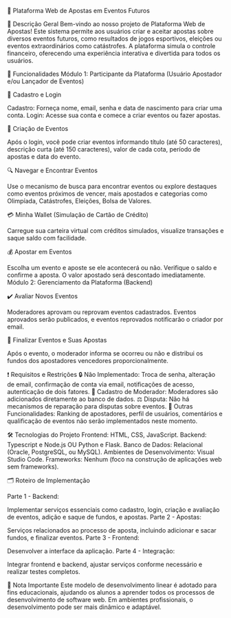 🎲 Plataforma Web de Apostas em Eventos Futuros

🌟 Descrição Geral
Bem-vindo ao nosso projeto de Plataforma Web de Apostas! Este sistema permite aos usuários criar e aceitar apostas sobre diversos eventos futuros, como resultados de jogos esportivos, eleições ou eventos extraordinários como catástrofes. A plataforma simula o controle financeiro, oferecendo uma experiência interativa e divertida para todos os usuários.


🚀 Funcionalidades
Módulo 1: Participante da Plataforma (Usuário Apostador e/ou Lançador de Eventos)

🔑 Cadastro e Login

Cadastro: Forneça nome, email, senha e data de nascimento para criar uma conta.
Login: Acesse sua conta e comece a criar eventos ou fazer apostas.

📝 Criação de Eventos

Após o login, você pode criar eventos informando título (até 50 caracteres), descrição curta (até 150 caracteres), valor de cada cota, período de apostas e data do evento.

🔍 Navegar e Encontrar Eventos

Use o mecanismo de busca para encontrar eventos ou explore destaques como eventos próximos de vencer, mais apostados e categorias como Olimpíada, Catástrofes, Eleições, Bolsa de Valores.

💳 Minha Wallet (Simulação de Cartão de Crédito)

Carregue sua carteira virtual com créditos simulados, visualize transações e saque saldo com facilidade.

💰 Apostar em Eventos

Escolha um evento e aposte se ele acontecerá ou não. Verifique o saldo e confirme a aposta. O valor apostado será descontado imediatamente.
Módulo 2: Gerenciamento da Plataforma (Backend)

✔️ Avaliar Novos Eventos

Moderadores aprovam ou reprovam eventos cadastrados. Eventos aprovados serão publicados, e eventos reprovados notificarão o criador por email.

🏁 Finalizar Eventos e Suas Apostas

Após o evento, o moderador informa se ocorreu ou não e distribui os fundos dos apostadores vencedores proporcionalmente.

❗ Requisitos e Restrições
🔒 Não Implementado: Troca de senha, alteração de email, confirmação de conta via email, notificações de acesso, autenticação de dois fatores.
👤 Cadastro de Moderador: Moderadores são adicionados diretamente ao banco de dados.
⚖️ Disputa: Não há mecanismos de reparação para disputas sobre eventos.
🚫 Outras Funcionalidades: Ranking de apostadores, perfil de usuários, comentários e qualificação de eventos não serão implementados neste momento.

🛠️ Tecnologias do Projeto
Frontend: HTML, CSS, JavaScript.
Backend: Typescript e Node.js OU Python e Flask.
Banco de Dados: Relacional (Oracle, PostgreSQL, ou MySQL).
Ambientes de Desenvolvimento: Visual Studio Code.
Frameworks: Nenhum (foco na construção de aplicações web sem frameworks).

🗂️ Roteiro de Implementação

Parte 1 - Backend:

Implementar serviços essenciais como cadastro, login, criação e avaliação de eventos, adição e saque de fundos, e apostas.
Parte 2 - Apostas:

Serviços relacionados ao processo de aposta, incluindo adicionar e sacar fundos, e finalizar eventos.
Parte 3 - Frontend:

Desenvolver a interface da aplicação.
Parte 4 - Integração:

Integrar frontend e backend, ajustar serviços conforme necessário e realizar testes completos.

📝 Nota Importante
Este modelo de desenvolvimento linear é adotado para fins educacionais, ajudando os alunos a aprender todos os processos de desenvolvimento de software web. Em ambientes profissionais, o desenvolvimento pode ser mais dinâmico e adaptável.

